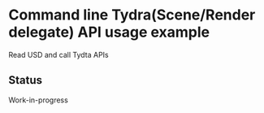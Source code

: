 # Command line Tydra(Scene/Render delegate) API usage example

Read USD and call Tydta APIs

## Status

Work-in-progress


